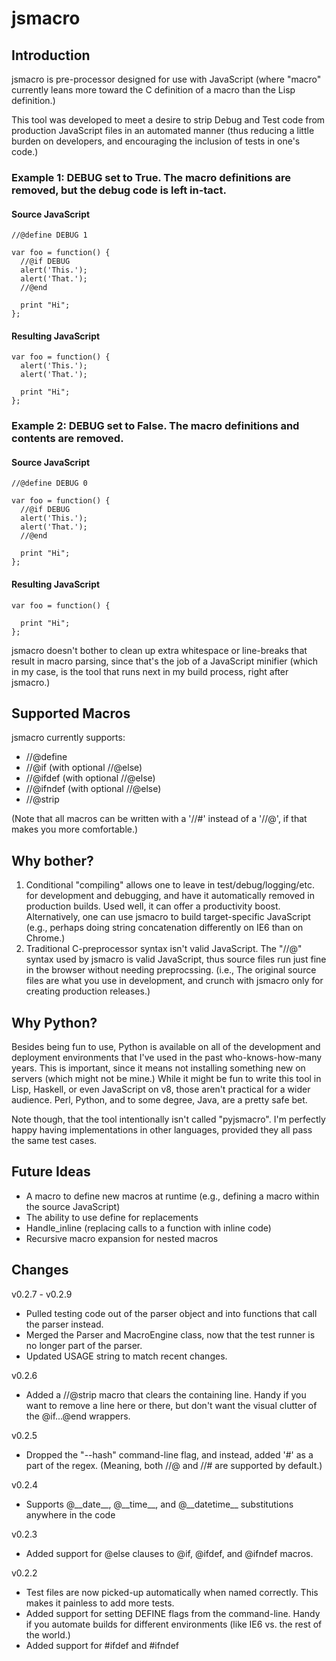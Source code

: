 jsmacro
=======

Introduction
------------
jsmacro is pre-processor designed for use with JavaScript (where "macro" currently leans more toward the C definition of a macro than the Lisp definition.)

This tool was developed to meet a desire to strip Debug and Test code from production JavaScript files in an automated manner (thus reducing a little burden on developers, and encouraging the inclusion of tests in one's code.)

### Example 1: DEBUG set to True. The macro definitions are removed, but the debug code is left in-tact.

#### Source JavaScript
    //@define DEBUG 1

    var foo = function() {
      //@if DEBUG
      alert('This.');
      alert('That.');
      //@end

      print "Hi";
    };


#### Resulting JavaScript

    var foo = function() {
      alert('This.');
      alert('That.');

      print "Hi";
    };

### Example 2: DEBUG set to False. The macro definitions and contents are removed.

#### Source JavaScript
    //@define DEBUG 0

    var foo = function() {
      //@if DEBUG
      alert('This.');
      alert('That.');
      //@end

      print "Hi";
    };


#### Resulting JavaScript

    var foo = function() {

      print "Hi";
    };


jsmacro doesn't bother to clean up extra whitespace or line-breaks that result in macro parsing, since that's the job of a JavaScript minifier (which in my case, is the tool that runs next in my build process, right after jsmacro.)
  
Supported Macros
----------------

jsmacro currently supports:

 - //@define
 - //@if (with optional //@else)
 - //@ifdef (with optional //@else)
 - //@ifndef (with optional //@else)
 - //@strip

(Note that all macros can be written with a '//#' instead of a '//@', if that makes you more comfortable.)


Why bother?
-----------
1. Conditional "compiling" allows one to leave in test/debug/logging/etc. for development and debugging, and have it automatically removed in production builds.  Used well, it can offer a productivity boost.  Alternatively, one can use jsmacro to build target-specific JavaScript (e.g., perhaps doing string concatenation differently on IE6 than on Chrome.)
2. Traditional C-preprocessor syntax isn't valid JavaScript.  The "//@" syntax used by jsmacro is valid JavaScript, thus source files run just fine in the browser without needing preprocssing.  (i.e., The original source files are what you use in development, and crunch with jsmacro only for creating production releases.)


Why Python?
-----------
Besides being fun to use, Python is available on all of the development and deployment environments that I've used in the past who-knows-how-many years.  This is important, since it means not installing something new on servers (which might not be mine.)  While it might be fun to write this tool in Lisp, Haskell, or even JavaScript on v8, those aren't practical for a wider audience.  Perl, Python, and to some degree, Java, are a pretty safe bet.

Note though, that the tool intentionally isn't called "pyjsmacro".  I'm perfectly happy having implementations in other languages, provided they all pass the same test cases.


Future Ideas
------------
 - A macro to define new macros at runtime (e.g., defining a macro within the source JavaScript)
 - The ability to use define for replacements
 - Handle_inline (replacing calls to a function with inline code)
 - Recursive macro expansion for nested macros


Changes
-------
v0.2.7 - v0.2.9

 - Pulled testing code out of the parser object and into functions that call the parser instead.
 - Merged the Parser and MacroEngine class, now that the test runner is no longer part of the parser.
 - Updated USAGE string to match recent changes.

v0.2.6

 - Added a //@strip macro that clears the containing line. Handy if you want to remove a line here or there, but don't want the visual clutter of the @if...@end wrappers.

v0.2.5

 - Dropped the "--hash" command-line flag, and instead, added '#' as a part of the regex.  (Meaning, both //@ and //# are supported by default.)

v0.2.4

 - Supports @\_\_date\_\_, @\_\_time\_\_, and @\_\_datetime\_\_ substitutions anywhere in the code

v0.2.3

 - Added support for @else clauses to @if, @ifdef, and @ifndef macros.

v0.2.2

 - Test files are now picked-up automatically when named correctly. This makes it painless to add more tests.
 - Added support for setting DEFINE flags from the command-line. Handy if you automate builds for different environments (like IE6 vs. the rest of the world.)
 - Added support for #ifdef and #ifndef
